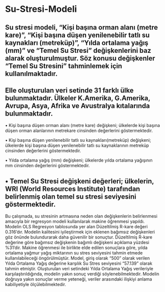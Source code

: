 # Su-Stresi-Modeli
Su stresi modeli, “Kişi başına orman alanı (metre kare)”, “Kişi başına düşen yenilenebilir tatlı su kaynakları (metreküp)”, “Yılda ortalama yağış (mm)” ve “Temel Su Stresi” değişkenlerini baz alarak oluşturulmuştur. Söz konusu değişkenler “Temel Su Stresini” tahminlemek için kullanılmaktadır.
--------------------------------------------------------------------------------------
Elle oluşturulan veri setinde 31 farklı ülke bulunmaktadır. Ülkeler K.Amerika, G.Amerika, Avrupa, Asya, Afrika ve Avustralya kıtalarında bulunmaktadır.
--------------------------------------------------------------------------------------
• Kişi başına düşen orman alanı (metre kare) değişkeni; ülkelerde kişi başına düşen orman alanlarının metrekare cinsinden değerlerini göstermektedir.

• Kişi başına düşen yenilenebilir tatlı su kaynakları(metreküp) değişkeni; ülkelerde kişi başına düşen yenilenebilir tatlı su kaynaklarının metreküp cinsinden değerlerini göstermektedir.

• Yılda ortalama yağış (mm) değişkeni; ülkelerde yılda ortalama yağışının mm cinsinden değerlerini göstermektedir.

• Temel Su Stresi değişkeni değerleri; ülkelerin, WRI (World Resources Institute) tarafından belirlenmiş olan temel su stresi seviyesini göstermektedir.
---------------------------------------------------------------------------------------
Bu çalışmada, su stresinin artmasına neden olan değişkenlerin belirlenmesi amacıyla bir regresyon modeli kullanılarak makine öğrenmesi yapıldı. Modelin OLS Regresyon tablosunda yer alan Düzeltilmiş R-kare değeri 0.316’dır. Modelin kalitesini iyileştirmek için eklenen bağımsız değişkenleri göz önünde bulundurarak daha güvenilir bir sonuçtur. Düzeltilmiş R-kare değerine göre bağımsız değişkenin bağımlı değişkeni açıklama yüzdesi %31’dir. Makine öğrenmesi ile birlikte elde edilen sonuçlara göre, yılda ortalama yağmur yağış miktarının su stres seviyesini tahmin etmede kullanılabileceği öngörülmüştür. Model, giriş olarak “500” olarak verilen Yılda Ortalama Yağış değerine karşılık Su Stres seviyesini “57.139” olarak tahmin etmiştir. Oluşturulan veri setindeki Yılda Ortalama Yağış verileriyle karşılaştırıldığında, modelin yakın sonuç verdiği söylenebilmektedir. Modelin doğruya yakın sonuçlar verme yeteneği, veriler arasındaki ilişkiyi anlama kabiliyetiyle ölçülebilmektedir.
